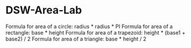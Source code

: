 # DSW-Area-Lab

Formula for area of a circle: radius * radius * PI
Formula for area of a rectangle: base * height
Formula for area of a trapezoid: height * (base1 + base2) / 2
Formula for area of a triangle: base * height / 2